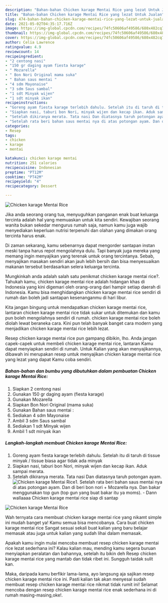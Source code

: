 ```yaml
---
description: "Bahan-bahan Chicken karage Mentai Rice yang lezat Untuk Jualan"
title: "Bahan-bahan Chicken karage Mentai Rice yang lezat Untuk Jualan"
slug: 474-bahan-bahan-chicken-karage-mentai-rice-yang-lezat-untuk-jualan
date: 2021-05-02T04:35:17.716Z
image: https://img-global.cpcdn.com/recipes/74fc50606af49586/680x482cq70/chicken-karage-mentai-rice-foto-resep-utama.jpg
thumbnail: https://img-global.cpcdn.com/recipes/74fc50606af49586/680x482cq70/chicken-karage-mentai-rice-foto-resep-utama.jpg
cover: https://img-global.cpcdn.com/recipes/74fc50606af49586/680x482cq70/chicken-karage-mentai-rice-foto-resep-utama.jpg
author: Celia Lawrence
ratingvalue: 4.9
reviewcount: 14
recipeingredient:
- "2 centong nasi"
- "150 gr daging ayam fiesta karage"
- " Mozarella"
- " Bon Nori Original mama suka"
- " Bahan saus mentai "
- "4 sdm Mayonaise"
- "3 sdm Saus sambal"
- "1 sdt Minyak wijen"
- "1 sdt minyak ikan"
recipeinstructions:
- "Goreng ayam fiesta karage terlebih dahulu. Setelah itu di taruh di tissue minyak / tissue biasa agar tidak ada minyak"
- "Siapkan nasi, taburi bon Nori, minyak wijen dan kecap ikan. Aduk sampai merata."
- "Setelah dikiranya merata. Tata nasi Dan diatasnya taruh potongan ayam."
- "Setelah rata beri bahan saus mentai nya di atas potongan ayam. Dan di beri bon nori + Mozarella nya. Dan bakar menggunakan top gun (top gun yang buat bakar itu ya moms). Dann wallaaaa Chicken karage mentai rice siap di santap"
categories:
- Resep
tags:
- chicken
- karage
- mentai

katakunci: chicken karage mentai 
nutrition: 251 calories
recipecuisine: Indonesian
preptime: "PT12M"
cooktime: "PT42M"
recipeyield: "4"
recipecategory: Dessert

---
```



![Chicken karage Mentai Rice](https://img-global.cpcdn.com/recipes/74fc50606af49586/680x482cq70/chicken-karage-mentai-rice-foto-resep-utama.jpg)

Jika anda seorang orang tua, menyuguhkan panganan enak buat keluarga tercinta adalah hal yang memuaskan untuk kita sendiri. Kewajiban seorang  wanita bukan sekedar mengurus rumah saja, namun kamu juga wajib menyediakan keperluan nutrisi terpenuhi dan olahan yang dimakan orang tercinta harus enak.

Di zaman  sekarang, kamu sebenarnya dapat mengorder santapan instan meski tanpa harus repot mengolahnya dulu. Tapi banyak juga mereka yang memang ingin menyajikan yang terenak untuk orang tercintanya. Sebab, menyajikan masakan sendiri akan jauh lebih bersih dan bisa menyesuaikan makanan tersebut berdasarkan selera keluarga tercinta. 



Mungkinkah anda adalah salah satu penikmat chicken karage mentai rice?. Tahukah kamu, chicken karage mentai rice adalah hidangan khas di Indonesia yang kini digemari oleh orang-orang dari hampir setiap daerah di Indonesia. Kamu bisa menghidangkan chicken karage mentai rice sendiri di rumah dan boleh jadi santapan kesenanganmu di hari libur.

Kita jangan bingung untuk mendapatkan chicken karage mentai rice, lantaran chicken karage mentai rice tidak sukar untuk ditemukan dan kamu pun boleh mengolahnya sendiri di rumah. chicken karage mentai rice boleh diolah lewat beraneka cara. Kini pun telah banyak banget cara modern yang menjadikan chicken karage mentai rice lebih lezat.

Resep chicken karage mentai rice pun gampang dibikin, lho. Anda jangan capek-capek untuk membeli chicken karage mentai rice, lantaran Kamu dapat menyiapkan sendiri di rumah. Untuk Kalian yang akan menyajikannya, dibawah ini merupakan resep untuk menyajikan chicken karage mentai rice yang lezat yang dapat Kamu coba sendiri.

<!--inarticleads1-->

##### Bahan-bahan dan bumbu yang dibutuhkan dalam pembuatan Chicken karage Mentai Rice:

1. Siapkan 2 centong nasi
1. Gunakan 150 gr daging ayam (fiesta karage)
1. Gunakan  Mozarella
1. Siapkan  Bon Nori Original (mama suka)
1. Gunakan  Bahan saus mentai :
1. Sediakan 4 sdm Mayonaise
1. Ambil 3 sdm Saus sambal
1. Sediakan 1 sdt Minyak wijen
1. Ambil 1 sdt minyak ikan




<!--inarticleads2-->

##### Langkah-langkah membuat Chicken karage Mentai Rice:

1. Goreng ayam fiesta karage terlebih dahulu. Setelah itu di taruh di tissue minyak / tissue biasa agar tidak ada minyak
1. Siapkan nasi, taburi bon Nori, minyak wijen dan kecap ikan. Aduk sampai merata.
1. Setelah dikiranya merata. Tata nasi Dan diatasnya taruh potongan ayam.
<img src="//assets-global.cpcdn.com/assets/icons/button_play-2c75c40dde080a61004c1f40b05d8f140eaff45d7e9e6481dc71c63d2e7c4909.png" alt="Chicken karage Mentai Rice">1. Setelah rata beri bahan saus mentai nya di atas potongan ayam. Dan di beri bon nori + Mozarella nya. Dan bakar menggunakan top gun (top gun yang buat bakar itu ya moms). - Dann wallaaaa Chicken karage mentai rice siap di santap
<img src="//assets-global.cpcdn.com/assets/icons/button_play-2c75c40dde080a61004c1f40b05d8f140eaff45d7e9e6481dc71c63d2e7c4909.png" alt="Chicken karage Mentai Rice">



Wah ternyata cara membuat chicken karage mentai rice yang nikamt simple ini mudah banget ya! Kamu semua bisa mencobanya. Cara buat chicken karage mentai rice Sangat sesuai sekali buat kalian yang baru belajar memasak atau juga untuk kalian yang sudah lihai dalam memasak.

Apakah kamu ingin mulai mencoba membuat resep chicken karage mentai rice lezat sederhana ini? Kalau kalian mau, mending kamu segera buruan menyiapkan peralatan dan bahannya, setelah itu bikin deh Resep chicken karage mentai rice yang mantab dan tidak ribet ini. Sungguh taidak sulit kan. 

Maka, daripada kamu berfikir lama-lama, ayo langsung aja sajikan resep chicken karage mentai rice ini. Pasti kalian tak akan menyesal sudah membuat resep chicken karage mentai rice nikmat tidak rumit ini! Selamat mencoba dengan resep chicken karage mentai rice enak sederhana ini di rumah masing-masing,oke!.

